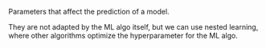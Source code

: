 Parameters that affect the prediction of a model.

They are not adapted by the ML algo itself, but we can use nested learning, where other algorithms optimize the hyperparameter for the ML algo.